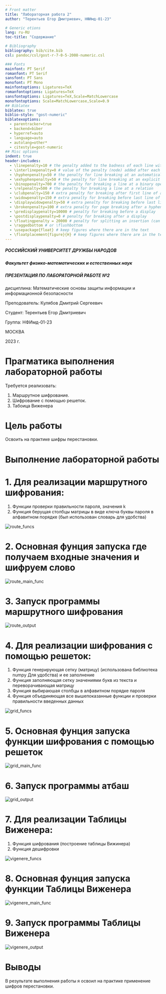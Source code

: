 ```yaml
---
# Front matter
title: "Лабораторная работа 2"
author: "Терентьев Егор Дмитриевич, НФИмд-01-23"

# Generic otions
lang: ru-RU
toc-title: "Содержание"

# Bibliography
bibliography: bib/cite.bib
csl: pandoc/csl/gost-r-7-0-5-2008-numeric.csl

### Fonts
mainfont: PT Serif
romanfont: PT Serif
sansfont: PT Sans
monofont: PT Mono
mainfontoptions: Ligatures=TeX
romanfontoptions: Ligatures=TeX
sansfontoptions: Ligatures=TeX,Scale=MatchLowercase
monofontoptions: Scale=MatchLowercase,Scale=0.9
## Biblatex
biblatex: true
biblio-style: "gost-numeric"
biblatexoptions:
  - parentracker=true
  - backend=biber
  - hyperref=auto
  - language=auto
  - autolang=other*
  - citestyle=gost-numeric
## Misc options
indent: true
header-includes:
  - \linepenalty=10 # the penalty added to the badness of each line within a paragraph (no associated penalty node) Increasing the value makes tex try to have fewer lines in the paragraph.
  - \interlinepenalty=0 # value of the penalty (node) added after each line of a paragraph.
  - \hyphenpenalty=50 # the penalty for line breaking at an automatically inserted hyphen
  - \exhyphenpenalty=50 # the penalty for line breaking at an explicit hyphen
  - \binoppenalty=700 # the penalty for breaking a line at a binary operator
  - \relpenalty=500 # the penalty for breaking a line at a relation
  - \clubpenalty=150 # extra penalty for breaking after first line of a paragraph
  - \widowpenalty=150 # extra penalty for breaking before last line of a paragraph
  - \displaywidowpenalty=50 # extra penalty for breaking before last line before a display math
  - \brokenpenalty=100 # extra penalty for page breaking after a hyphenated line
  - \predisplaypenalty=10000 # penalty for breaking before a display
  - \postdisplaypenalty=0 # penalty for breaking after a display
  - \floatingpenalty = 20000 # penalty for splitting an insertion (can only be split footnote in standard LaTeX)
  - \raggedbottom # or \flushbottom
  - \usepackage{float} # keep figures where there are in the text
  - \floatplacement{figure}{H} # keep figures where there are in the text
---
```


##### РОССИЙСКИЙ УНИВЕРСИТЕТ ДРУЖБЫ НАРОДОВ

##### Факультет физико-математических и естественных наук

##### ПРЕЗЕНТАЦИЯ ПО ЛАБОРАТОРНОЙ РАБОТЕ №2

дисциплина: Математические основы защиты информации и информационной безопасности

Преподователь: Кулябов Дмитрий Сергеевич

Cтудент: Терентьев Егор Дмитриевич

Группа: НФИмд-01-23

МОСКВА

2023 г.

# **Прагматика выполнения лабораторной работы**

Требуется реализовать:

1. Маршрутное шифрование.
2. Шифрование с помощью решеток.
3. Табоица Виженера

# **Цель работы**

Освоить на практике шифры перестановки.

# **Выполнение лабораторной работы**

# 1. Для реализации маршрутного шифрования: 
1. Функции проверки правильности пароля, значения k
2. Функция берущая столбцы матрицы в виде ключа буквы пароля в алфавитном порядке (был использован словарь для удобства)

![route_funcs](pics/1_route_funcs.png "route funcs")

# 2. Основная фунция запуска где получаем входные значения и шифруем слово

![route_main_func](pics/2_route_main_func.png "route main func")

# 3. Запуск программы маршрутного шифрования

![route_output](pics/3_route_output.png "route output")

# 4. Для реализации шифрования с помощью решеток:
1. Функция генерирующая сетку (матрицу) (использована библиотека numpy Для удобства) и ее заполнение
2. Функция заполняющая сетку значениями букв из текста и переворачивающая матрицу
3. Функция выбираюшая столбцы в алфавитном порядке пароля
4. Функция объединяющая все вышепоказанные функции и проверки правильности введенных данных

![grid_funcs](pics/4_grid_funcs.png "grid funcs")

# 5. Основная фунция запуска функции шифрования с помощью решеток

![grid_main_func](pics/5_grid_main_func.png "grid main func")

# 6. Запуск программы атбаш

![grid_output](pics/6_grid_output.png "grid output")

# 7. Для реализации Таблицы Виженера:
1. Функция шифрования (построение таблицы Вижинера)
2. Функция дешифровки

![vigenere_funcs](pics/7_vigenere_funcs.png "vigenere funcs")

# 8. Основная фунция запуска функции Таблицы Виженера

![vigenere_main_func](pics/8_vigenere_main_func.png "vigenere main func")

# 9. Запуск программы Таблицы Виженера

![vigenere_output](pics/9_vigenere_output.png "vigenere output")

# Выводы

В результате выполнения работы я освоил на практике применение шифров перестановки.
